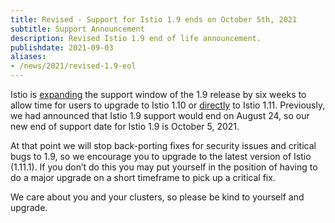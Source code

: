 ```yaml
---
title: Revised - Support for Istio 1.9 ends on October 5th, 2021
subtitle: Support Announcement
description: Revised Istio 1.9 end of life announcement.
publishdate: 2021-09-03
aliases:
- /news/2021/revised-1.9-eol
---
```


Istio is [expanding](/pt-br/blog/2021/extended-support/) the support window of the 1.9 release by six weeks to allow time for users to upgrade to Istio 1.10 or [directly](/pt-br/docs/setup/upgrade/canary/) to Istio 1.11.  Previously, we had announced that Istio 1.9 support would end on August 24, so our new end of support date for Istio 1.9 is October 5, 2021.

At that point we will stop back-porting fixes for security issues and critical bugs to 1.9, so we encourage you to upgrade to the latest version of Istio (1.11.1). If you don’t do this you may put yourself in the position of having to do a major upgrade on a short timeframe to pick up a critical fix.

We care about you and your clusters, so please be kind to yourself and upgrade.
